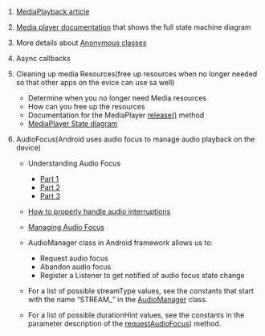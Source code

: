1. [MediaPlayback article](https://developer.android.com/guide/topics/media/mediaplayer.html)

2. [Media player documentation](https://developer.android.com/reference/android/media/MediaPlayer.html) that shows the full state machine diagram

3. More details about [Anonymous classes](https://docs.oracle.com/javase/tutorial/java/javaOO/anonymousclasses.html)

4. Async callbacks

5. Cleaning up media Resources(free up resources when no longer needed so that other apps on the evice can use sa well)
	- Determine when you no longer need Media resources
	- How can you free up the resources
	- Documentation for the MediaPlayer [release()](http://developer.android.com/reference/android/media/MediaPlayer.html?utm_source=udacity&utm_medium=course&utm_campaign=android_basics#release()) method
	- [MediaPlayer State diagram](http://developer.android.com/reference/android/media/MediaPlayer.html?utm_source=udacity&utm_medium=course&utm_campaign=android_basics#StateDiagram)

6. AudioFocus(Android uses audio focus to manage audio playback on the device)

	- Understanding Audio Focus
		- [Part 1](https://medium.com/androiddevelopers/audio-focus-1-6b32689e4380)
		- [Part 2](https://medium.com/androiddevelopers/audio-focus-2-42244043863a)
		- [Part 3](https://medium.com/androiddevelopers/audio-focus-3-cdc09da9c122)

	- [How to properly handle audio interruptions](https://medium.com/google-developers/how-to-properly-handle-audio-interruptions-3a13540d18fa#.jkibca8ml)

	- [Managing Audio Focus](https://developer.android.com/guide/topics/media-apps/audio-focus)

	- AudioManager class in Android framework allows us to:
		- Request audio focus
		- Abandon audio focus
		- Register a Listener to get notified of audio focus state change

	- For a list of possible streamType values, see the constants that start with the name “STREAM_” in the [AudioManager](https://developer.android.com/reference/android/media/AudioManager) class.

	- For a list of possible durationHint values, see the constants in the parameter description of the [requestAudioFocus](https://developer.android.com/reference/android/media/AudioManager.html?utm_source=udacity&utm_medium=course&utm_campaign=android_basics#requestAudioFocus(android.media.AudioManager.OnAudioFocusChangeListener,%20int,%20int))) method.	







